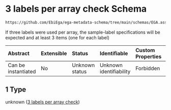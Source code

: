 # 3 labels per array check Schema

```txt
https://github.com/EbiEga/ega-metadata-schema/tree/main/schemas/EGA.assay.json#/properties/assay_type_specifications/properties/array_assay_specifications/anyOf/1
```

If three labels were used per array, the sample-label specifications will be expected and at least 3 items (one for each label)

| Abstract            | Extensible | Status         | Identifiable            | Custom Properties | Additional Properties | Access Restrictions | Defined In                                                      |
| :------------------ | :--------- | :------------- | :---------------------- | :---------------- | :-------------------- | :------------------ | :-------------------------------------------------------------- |
| Can be instantiated | No         | Unknown status | Unknown identifiability | Forbidden         | Allowed               | none                | [EGA.assay.json*](../out/EGA.assay.json "open original schema") |

## 1 Type

unknown ([3 labels per array check](ega-11-properties-assay-type-specifications-properties-specifications-of-an-array-assay-anyof-3-labels-per-array-check.md))
